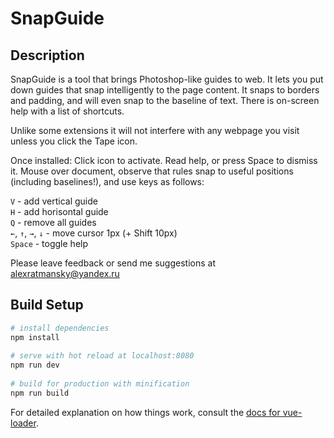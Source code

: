 # SnapGuide

## Description

SnapGuide is a tool that brings Photoshop-like guides to web. It lets you put down guides that snap intelligently to the page content. It snaps to borders and padding, and will even snap to the baseline of text. There is on-screen help with a list of shortcuts.

Unlike some extensions it will not interfere with any webpage you visit unless you click the Tape icon.

Once installed:
Click icon to activate. Read help, or press Space to dismiss it.
Mouse over document, observe that rules snap to useful positions (including baselines!), and use keys as follows:

`V` - add vertical guide  
`H` - add horisontal guide  
`Q` - remove all guides  
`←`, `↑`, `→`, `↓`  - move cursor 1px (+ Shift 10px)  
`Space` - toggle help

Please leave feedback or send me suggestions at alexratmansky@yandex.ru

## Build Setup

``` bash
# install dependencies
npm install
 
# serve with hot reload at localhost:8080
npm run dev
 
# build for production with minification
npm run build
```

For detailed explanation on how things work, consult the [docs for vue-loader](http://vuejs.github.io/vue-loader).
